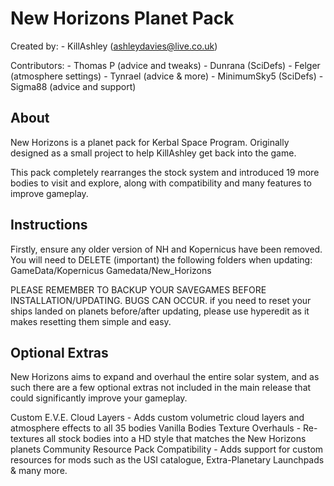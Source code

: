 New Horizons Planet Pack
==============================

Created by: - KillAshley (ashleydavies@live.co.uk)

Contributors:	- Thomas P		(advice and tweaks)
				- Dunrana		(SciDefs)
				- Felger		(atmosphere settings)
				- Tynrael		(advice & more)
				- MinimumSky5	(SciDefs)
				- Sigma88		(advice and support)


About
-----
New Horizons is a planet pack for Kerbal Space Program. Originally designed as a small project to help KillAshley get back into the game.

This pack completely rearranges the stock system and introduced 19 more bodies to visit and explore, along with compatibility and many features to improve gameplay.


Instructions
------------
Firstly, ensure any older version of NH and Kopernicus have been removed.
You will need to DELETE (important) the following folders when updating:
	GameData/Kopernicus
	Gamedata/New_Horizons

PLEASE REMEMBER TO BACKUP YOUR SAVEGAMES BEFORE INSTALLATION/UPDATING. BUGS CAN OCCUR.
if you need to reset your ships landed on planets before/after updating, please use hyperedit as it makes resetting them simple and easy.


Optional Extras
---------------
New Horizons aims to expand and overhaul the entire solar system, and as such there are a few optional extras not included in the main release that could significantly improve your gameplay.

Custom E.V.E. Cloud Layers
	- Adds custom volumetric cloud layers and atmosphere effects to all 35 bodies
Vanilla Bodies Texture Overhauls
	- Re-textures all stock bodies into a HD style that matches the New Horizons planets
Community Resource Pack Compatibility
	- Adds support for custom resources for mods such as the USI catalogue, Extra-Planetary Launchpads & many more.